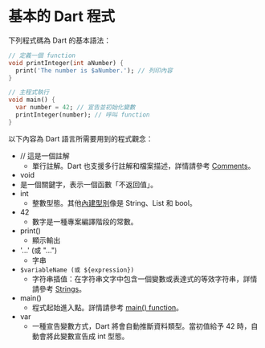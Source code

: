 # 基本的 Dart 程式
下列程式碼為 Dart 的基本語法：

```dart
// 定義一個 function
void printInteger(int aNumber) {
  print('The number is $aNumber.'); // 列印內容
}

// 主程式執行
void main() {
  var number = 42; // 宣告並初始化變數
  printInteger(number); // 呼叫 function
}
```

以下內容為 Dart 語言所需要用到的程式觀念：

- // 這是一個註解
  - 單行註解。Dart 也支援多行註解和檔案描述，詳情請參考 [Comments](https://dart.dev/guides/language/language-tour#comments)。
- void
 - 是一個關鍵字，表示一個函數「不返回值」。
- int
  - 整數型態。其他[內建型別](https://dart.dev/guides/language/language-tour#built-in-types)像是 String、List 和 bool。
- 42
  - 數字是一種專案編譯階段的常數。
- print()
  - 顯示輸出
- '...' (或 "...")
  - 字串
- `$variableName (或 ${expression})`
  - 字符串插值：在字符串文字中包含一個變數或表達式的等效字符串，詳情請參考 [Strings](https://dart.dev/guides/language/language-tour#strings)。
- main()
  - 程式起始進入點。詳情請參考 [main() function](https://dart.dev/guides/language/language-tour#the-main-function)。
- var
  - 一種宣告變數方式，Dart 將會自動推斷資料類型。當初值給予 42 時，自動會將此變數宣告成 int 型態。